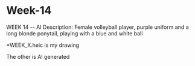 # Week-14
WEEK 14 -- AI Description: Female volleyball player, purple uniform and a long blonde ponytail, playing with a blue and white ball

*WEEK_X.heic is my drawing

The other is AI generated
